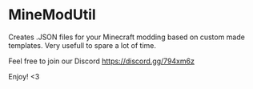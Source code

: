 # MineModUtil
Creates .JSON files for your Minecraft modding based on custom made templates. Very usefull to spare a lot of time.

Feel free to join our Discord https://discord.gg/794xm6z

Enjoy! <3

